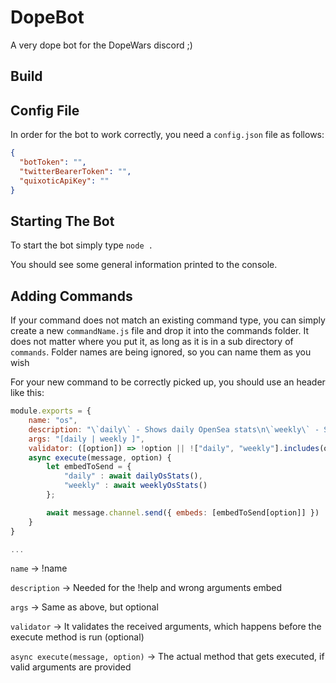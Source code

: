 # DopeBot

A very dope bot for the DopeWars discord ;)

## Build

## Config File

In order for the bot to work correctly, you need a `config.json` file as follows:

```json
{
  "botToken": "",
  "twitterBearerToken": "",
  "quixoticApiKey": ""
}
```

## Starting The Bot

To start the bot simply type `node .`

You should see some general information printed to the console.

## Adding Commands

If your command does not match an existing command type, you can simply create a new `commandName.js` file and drop it into the commands folder. It does not matter where you put it, as long as it is in a sub directory of `commands`. Folder names are being ignored, so you can name them as you wish

For your new command to be correctly picked up, you should use an header like this:

```js
module.exports = {
    name: "os",
    description: "\`daily\` - Shows daily OpenSea stats\n\`weekly\` - Shows weekly OpenSea stats",
    args: "[daily | weekly ]",
    validator: ([option]) => !option || !["daily", "weekly"].includes(option),
    async execute(message, option) {
        let embedToSend = {
            "daily" : await dailyOsStats(),
            "weekly" : await weeklyOsStats()
        };

        await message.channel.send({ embeds: [embedToSend[option]] })
    }
}

...
```
`name` -> !name

`description` -> Needed for the !help and wrong arguments embed

`args` -> Same as above, but optional

`validator` -> It validates the received arguments, which happens before the execute method is run (optional)

`async execute(message, option)` -> The actual method that gets executed, if valid arguments are provided
